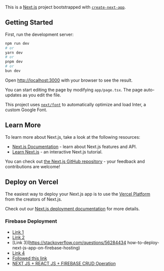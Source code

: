 This is a [Next.js](https://nextjs.org/) project bootstrapped with [`create-next-app`](https://github.com/vercel/next.js/tree/canary/packages/create-next-app).

## Getting Started

First, run the development server:

```bash
npm run dev
# or
yarn dev
# or
pnpm dev
# or
bun dev
```

Open [http://localhost:3000](http://localhost:3000) with your browser to see the result.

You can start editing the page by modifying `app/page.tsx`. The page auto-updates as you edit the file.

This project uses [`next/font`](https://nextjs.org/docs/basic-features/font-optimization) to automatically optimize and load Inter, a custom Google Font.

## Learn More

To learn more about Next.js, take a look at the following resources:

- [Next.js Documentation](https://nextjs.org/docs) - learn about Next.js features and API.
- [Learn Next.js](https://nextjs.org/learn) - an interactive Next.js tutorial.

You can check out [the Next.js GitHub repository](https://github.com/vercel/next.js/) - your feedback and contributions are welcome!

## Deploy on Vercel

The easiest way to deploy your Next.js app is to use the [Vercel Platform](https://vercel.com/new?utm_medium=default-template&filter=next.js&utm_source=create-next-app&utm_campaign=create-next-app-readme) from the creators of Next.js.

Check out our [Next.js deployment documentation](https://nextjs.org/docs/deployment) for more details.

### Firebase Deployment
- [Link 1](https://firebase.google.com/docs/hosting/frameworks/nextjs)
- [Link 2](https://nextjs.org/docs/pages/building-your-application/deploying/static-exports)
- [Link 3](https://stackoverflow.com/questions/56284434 how-to-deploy-next-js-app-on-firebase-hosting)
- [Link 4](https://medium.com/@chizy7/how-to-deploy-a-next-js-app-to-firebase-hosting-5a44b1d5cdf0) 
- [Followed this link](https://medium.com/nerd-for-tech/lets-deploy-a-next-js-app-with-firebase-hosting-e070b3aecd04)
- [NEXT JS + REACT JS + FIREBASE  CRUD Operation](https://www.freecodecamp.org/news/create-full-stack-app-with-nextjs13-and-firebase/)